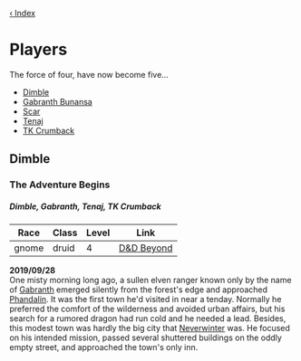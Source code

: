 [‹ Index](README.md)

# Players
The force of four, have now become five...

* [Dimble](#episode-01)
* [Gabranth Bunansa](#episode-02)
* [Scar](#the-scar)
* [Tenaj](#episode-03)
* [TK Crumback](#tk-crumback)

## Dimble
### The Adventure Begins
##### Dimble, Gabranth, Tenaj, TK Crumback

| Race  | Class | Level | Link                                                                            |
|-------|-------|-------|---------------------------------------------------------------------------------|
| gnome | druid | 4     | [D&D Beyond](https://www.dndbeyond.com/profile/memily_mike/characters/17102101) |

**2019/09/28**  
One misty morning long ago, a sullen elven ranger known only by the name of [Gabranth](players.md#gabranth) emerged silently from the forest's edge and approached [Phandalin](locations.md#phandalin). It was the first town he'd visited in near a tenday. Normally he preferred the comfort of the wilderness and avoided urban affairs, but his search for a rumored dragon had run cold and he needed a lead. Besides, this modest town was hardly the big city that [Neverwinter](locations.md#neverwinter) was. He focused on his intended mission, passed several shuttered buildings on the oddly empty street, and approached the town's only inn.